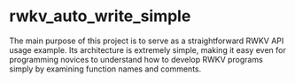 # rwkv_auto_write_simple
The main purpose of this project is to serve as a straightforward RWKV API usage example. Its architecture is extremely simple, making it easy even for programming novices to understand how to develop RWKV programs simply by examining function names and comments.
